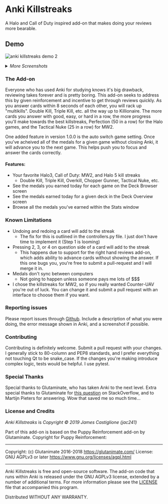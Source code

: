 # Anki Killstreaks

A Halo and Call of Duty inspired add-on that makes doing your reviews more bearable.

## Demo
![anki killstreaks demo 2](https://user-images.githubusercontent.com/3792672/76172087-71164780-6168-11ea-8ab0-8962ec2b74c5.gif)

<details>

<summary><i>More Screenshots</i></summary>

Deck Browser:

![deck browser](https://user-images.githubusercontent.com/3792672/76172100-9c993200-6168-11ea-8480-af9ddd8ee8df.png)

Deck Overview:

![deck overview](https://user-images.githubusercontent.com/3792672/76172101-9d31c880-6168-11ea-8fc2-e2ee63966c0f.png)

Statistics Page:

![Statistics overview](https://user-images.githubusercontent.com/3792672/76172103-9d31c880-6168-11ea-8f8b-1ce85b2d3403.png)

Killstreak menu options:

![Killstreaks menu](https://user-images.githubusercontent.com/3792672/76172102-9d31c880-6168-11ea-8a51-ecc61f074783.png)

</details>

### The Add-on

Everyone who has used Anki for studying knows it's big drawback, reviewing takes forever and is pretty boring. This add-on seeks to address this by given reinforcement and incentive to get through reviews quickly. As you answer cards within 8 seconds of each other, you will rack up "multikills". Double Kill, Triple Kill, etc. all the way up to Killionaire. The more cards you answer with good, easy, or hard in a row, the more progress you'll make towards the best killstreaks, Perfection (50 in a row) for the Halo games, and the Tactical Nuke (25 in a row) for MW2.

One added feature in version 1.0.0 is the auto switch game setting. Once you've acheived all of the medals for a given game without closing Anki, it will advance you to the next game. This helps push you to focus and answer the cards correctly.

#### Features:
- Your favorite Halo3, Call of Duty: MW2, and Halo 5 kill streaks
  - Double Kill, Triple Kill, Overkill, Chopper Gunner, Tactical Nuke, etc.
- See the medals you earned today for each game on the Deck Browser screen
- See the medals earned today for a given deck in the Deck Overview screen
- Browse all the medals you've earned within the Stats window

### Known Limitations
- Undoing and redoing a card will add to the streak
  - The fix for this is outlined in the controllers.py file. I just don't have time to implement it (Step 1 is looming)
- Pressing 2, 3, or 4 on question side of a card will add to the streak
  - This happens due to support for the right hand reviews add-on, which adds ability to advance cards without showing the answer. If this one bugs you, you're free to submit a pull-request and I will merge it in. 
- Medals don't sync between computers
  - Not going to happen unless someone pays me lots of $$$
- I chose the killstreaks for MW2, so if you really wanted Counter-UAV you're out of luck. You can change it and submit a pull request with an interface to choose them if you want.


### Reporting issues
Please report issues through [Github](https://github.com/jac241/anki_killstreaks/issues). Include a description of what you were doing, the error message shown in Anki, and a screenshot if possible.

### Contributing

Contributing is definitely welcome. Submit a pull request with your changes. I generally stick to 80-column and PEP8 standards, and I prefer everything not touching Qt to be snake_case. If the changes you're making introduce complex logic, tests would be helpful. I use pytest.

### Special Thanks
Special thanks to Glutaminate, who has taken Anki to the next level.
Extra special thanks to Glutaminate for [this question](https://stackoverflow.com/questions/52538252/import-vendored-dependencies-in-python-package-without-modifying-sys-path-or-3rd) on StackOverflow, and to Martijn Pieters for answering. Wow that saved me so much time...

### License and Credits

*Anki Killstreaks* is *Copyright © 2019 James Castiglione (jac241)*

Part of this add-on is based on the Puppy Reinforcement add-on by Glutaminate. Copyright for Puppy Reinforcement:

-----
Copyright: (c) Glutanimate 2016-2018 <https://glutanimate.com/>
License: GNU AGPLv3 or later <https://www.gnu.org/licenses/agpl.html>

-----

Anki Killstreaks is free and open-source software. The add-on code that runs within Anki is released under the GNU AGPLv3 license, extended by a number of additional terms. For more information please see the [LICENSE](https://github.com/jac241/anki_killstreaks/blob/master/LICENSE) file that accompanied this program.

Distributed WITHOUT ANY WARRANTY.
